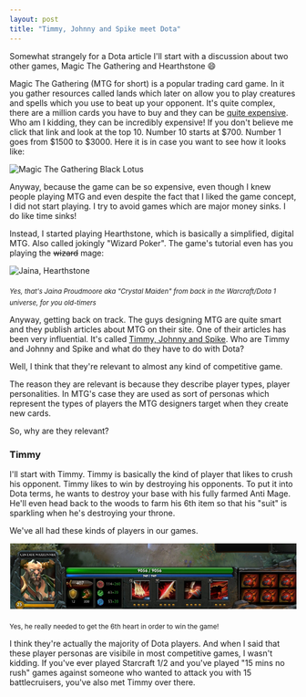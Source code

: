 ```yaml
--- 
layout: post 
title: "Timmy, Johnny and Spike meet Dota"
---
```


Somewhat strangely for a Dota article I'll start with a discussion about two other games, Magic The Gathering and
Hearthstone :smile:

Magic The Gathering (MTG for short) is a popular trading card game. In it you gather resources called lands which later
on allow you to play creatures and spells which you use to beat up your opponent. It's quite complex, there are a
million cards you have to buy and they can be [quite
expensive](http://www.quicktoptens.com/top-tens/entertainment/gaming/top-10-expensive-magic-gathering-cards). Who am I
kidding, they can be incredibly expensive! If you don't believe me click that link and look at the top 10. Number 10
starts at $700. Number 1 goes from $1500 to $3000. Here it is in case you want to see how it looks like:

![Magic The Gathering Black Lotus](http://gatherer.wizards.com/Handlers/Image.ashx?multiverseid=600&type=card)

Anyway, because the game can be so expensive, even though I knew people playing MTG and even despite the fact that I
liked the game concept, I did not start playing. I try to avoid games which are major money sinks. I do like time sinks!

Instead, I started playing Hearthstone, which is basically a simplified, digital MTG. Also called jokingly "Wizard
Poker". The game's tutorial even has you playing the <s>wizard</s> mage:

![Jaina, Hearthstone](http://hydra-media.cursecdn.com/hearthstone.gamepedia.com/3/3c/Jaina_Proudmoore%28320%29.png)

<sub>*Yes, that's Jaina Proudmoore aka "Crystal Maiden" from back in the Warcraft/Dota 1 universe, for you
old-timers*</sub>

Anyway, getting back on track. The guys designing MTG are quite smart and they publish articles about MTG on their site.
One of their articles has been very influential. It's called [Timmy, Johnny and
Spike](http://archive.wizards.com/Magic/magazine/article.aspx?x=mtgcom/daily/mr11b). Who are Timmy and Johnny and Spike
and what do they have to do with Dota?

Well, I think that they're relevant to almost any kind of competitive game.

The reason they are relevant is because they describe player types, player personalities. In MTG's case they are used as
sort of personas which represent the types of players the MTG designers target when they create new cards.

So, why are they relevant?

### Timmy

I'll start with Timmy. Timmy is basically the kind of player that likes to crush his opponent. Timmy likes to win by
destroying his opponents. To put it into Dota terms, he wants to destroy your base with his fully farmed Anti Mage.
He'll even head back to the woods to farm his 6th item so that his "suit" is sparkling when he's destroying your throne.

We've all had these kinds of players in our games.

![Centaur and his big hearts](/images/posts/timmy-johnny-spike-dota/centaur-hearts.png)

<sub>Yes, he really needed to get the 6th heart in order to win the game!</sub>

 I think they're actually the majority of Dota players. And when I said that these
player personas are visibile in most competitive games, I wasn't kidding. If you've ever played Starcraft 1/2 and you've
played "15 mins no rush" games against someone who wanted to attack you with 15 battlecruisers, you've also met Timmy
over there.
